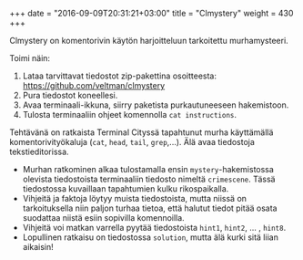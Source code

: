 +++
date = "2016-09-09T20:31:21+03:00"
title = "Clmystery"
weight = 430
+++

Clmystery on komentorivin käytön harjoitteluun tarkoitettu murhamysteeri.

Toimi näin:

1. Lataa tarvittavat tiedostot zip-pakettina osoitteesta: <https://github.com/veltman/clmystery>
2. Pura tiedostot koneellesi.
3. Avaa terminaali-ikkuna, siirry paketista purkautuneeseen hakemistoon.
4. Tulosta terminaaliin ohjeet komennolla `cat instructions`.

Tehtävänä on ratkaista Terminal Cityssä tapahtunut murha käyttämällä komentorivityökaluja (`cat`, `head`, `tail`, `grep`,...).
Älä avaa tiedostoja tekstieditorissa.

* Murhan ratkominen alkaa tulostamalla ensin `mystery`-hakemistossa olevista tiedostoista
  terminaaliin tiedosto nimeltä `crimescene`.
  Tässä tiedostossa kuvaillaan tapahtumien kulku rikospaikalla.
* Vihjeitä ja faktoja löytyy muista tiedostoista, mutta niissä on tarkoituksella
  niin paljon turhaa tietoa, että halutut tiedot pitää osata suodattaa niistä esiin
  sopivilla komennoilla.
* Vihjeitä voi matkan varrella pyytää tiedostoista `hint1`, `hint2`, ... , `hint8`.
* Lopullinen ratkaisu on tiedostossa `solution`, mutta älä kurki sitä liian aikaisin!
